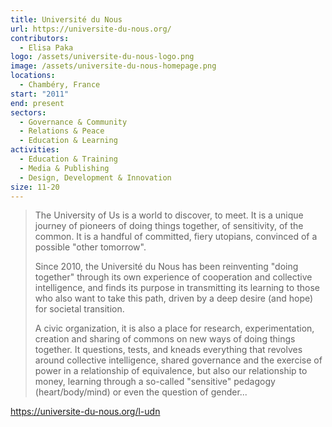 ```yaml
---
title: Université du Nous
url: https://universite-du-nous.org/
contributors:
  - Elisa Paka
logo: /assets/universite-du-nous-logo.png
image: /assets/universite-du-nous-homepage.png
locations:
  - Chambéry, France
start: "2011"
end: present
sectors:
  - Governance & Community
  - Relations & Peace
  - Education & Learning
activities:
  - Education & Training
  - Media & Publishing
  - Design, Development & Innovation
size: 11-20
---
```

> The University of Us is a world to discover, to meet. It is a unique journey of pioneers of doing things together, of sensitivity, of the common. It is a handful of committed, fiery utopians, convinced of a possible "other tomorrow".
> 
> Since 2010, the Université du Nous has been reinventing "doing together" through its own experience of cooperation and collective intelligence, and finds its purpose in transmitting its learning to those who also want to take this path, driven by a deep desire (and hope) for societal transition.
> 
> A civic organization, it is also a place for research, experimentation, creation and sharing of commons on new ways of doing things together. It questions, tests, and kneads everything that revolves around collective intelligence, shared governance and the exercise of power in a relationship of equivalence, but also our relationship to money, learning through a so-called "sensitive" pedagogy (heart/body/mind) or even the question of gender...

https://universite-du-nous.org/l-udn
